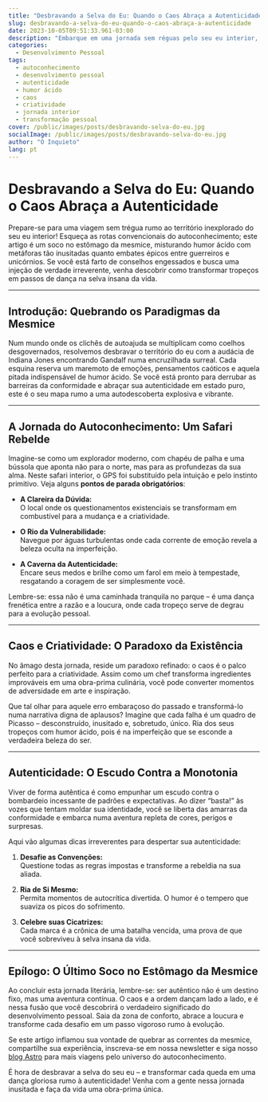 ```yaml
---
title: "Desbravando a Selva do Eu: Quando o Caos Abraça a Autenticidade"
slug: desbravando-a-selva-do-eu-quando-o-caos-abraça-a-autenticidade
date: 2023-10-05T09:51:33.961-03:00
description: "Embarque em uma jornada sem réguas pelo seu eu interior, onde o caos se mistura ao humor ácido e a autenticidade se revela em cada tropeço."
categories:
  - Desenvolvimento Pessoal
tags:
  - autoconhecimento
  - desenvolvimento pessoal
  - autenticidade
  - humor ácido
  - caos
  - criatividade
  - jornada interior
  - transformação pessoal
cover: /public/images/posts/desbravando-selva-do-eu.jpg
socialImage: /public/images/posts/desbravando-selva-do-eu.jpg
author: "O Inquieto"
lang: pt
---
```


# Desbravando a Selva do Eu: Quando o Caos Abraça a Autenticidade

Prepare-se para uma viagem sem trégua rumo ao território inexplorado do seu eu interior! Esqueça as rotas convencionais do autoconhecimento; este artigo é um soco no estômago da mesmice, misturando humor ácido com metáforas tão inusitadas quanto embates épicos entre guerreiros e unicórnios. Se você está farto de conselhos engessados e busca uma injeção de verdade irreverente, venha descobrir como transformar tropeços em passos de dança na selva insana da vida.

---

## Introdução: Quebrando os Paradigmas da Mesmice

Num mundo onde os clichês de autoajuda se multiplicam como coelhos desgovernados, resolvemos desbravar o território do eu com a audácia de Indiana Jones encontrando Gandalf numa encruzilhada surreal. Cada esquina reserva um maremoto de emoções, pensamentos caóticos e aquela pitada indispensável de humor ácido. Se você está pronto para derrubar as barreiras da conformidade e abraçar sua autenticidade em estado puro, este é o seu mapa rumo a uma autodescoberta explosiva e vibrante.

---

## A Jornada do Autoconhecimento: Um Safari Rebelde

Imagine-se como um explorador moderno, com chapéu de palha e uma bússola que aponta não para o norte, mas para as profundezas da sua alma. Neste safari interior, o GPS foi substituído pela intuição e pelo instinto primitivo. Veja alguns **pontos de parada obrigatórios**:

- **A Clareira da Dúvida:**  
  O local onde os questionamentos existenciais se transformam em combustível para a mudança e a criatividade.
  
- **O Rio da Vulnerabilidade:**  
  Navegue por águas turbulentas onde cada corrente de emoção revela a beleza oculta na imperfeição.
  
- **A Caverna da Autenticidade:**  
  Encare seus medos e brilhe como um farol em meio à tempestade, resgatando a coragem de ser simplesmente você.

Lembre-se: essa não é uma caminhada tranquila no parque – é uma dança frenética entre a razão e a loucura, onde cada tropeço serve de degrau para a evolução pessoal.

---

## Caos e Criatividade: O Paradoxo da Existência

No âmago desta jornada, reside um paradoxo refinado: o caos é o palco perfeito para a criatividade. Assim como um chef transforma ingredientes improváveis em uma obra-prima culinária, você pode converter momentos de adversidade em arte e inspiração.  

Que tal olhar para aquele erro embaraçoso do passado e transformá-lo numa narrativa digna de aplausos? Imagine que cada falha é um quadro de Picasso – desconstruído, inusitado e, sobretudo, único. Ria dos seus tropeços com humor ácido, pois é na imperfeição que se esconde a verdadeira beleza do ser.

---

## Autenticidade: O Escudo Contra a Monotonia

Viver de forma autêntica é como empunhar um escudo contra o bombardeio incessante de padrões e expectativas. Ao dizer “basta!” às vozes que tentam moldar sua identidade, você se liberta das amarras da conformidade e embarca numa aventura repleta de cores, perigos e surpresas.  

Aqui vão algumas dicas irreverentes para despertar sua autenticidade:

1. **Desafie as Convenções:**  
   Questione todas as regras impostas e transforme a rebeldia na sua aliada.

2. **Ria de Si Mesmo:**  
   Permita momentos de autocrítica divertida. O humor é o tempero que suaviza os picos do sofrimento.

3. **Celebre suas Cicatrizes:**  
   Cada marca é a crônica de uma batalha vencida, uma prova de que você sobreviveu à selva insana da vida.

---

## Epílogo: O Último Soco no Estômago da Mesmice

Ao concluir esta jornada literária, lembre-se: ser autêntico não é um destino fixo, mas uma aventura contínua. O caos e a ordem dançam lado a lado, e é nessa fusão que você descobrirá o verdadeiro significado do desenvolvimento pessoal. Saia da zona de conforto, abrace a loucura e transforme cada desafio em um passo vigoroso rumo à evolução.

Se este artigo inflamou sua vontade de quebrar as correntes da mesmice, compartilhe sua experiência, inscreva-se em nossa newsletter e siga nosso [blog Astro](https://astro.build) para mais viagens pelo universo do autoconhecimento.  

É hora de desbravar a selva do seu eu – e transformar cada queda em uma dança gloriosa rumo à autenticidade! Venha com a gente nessa jornada inusitada e faça da vida uma obra-prima única.